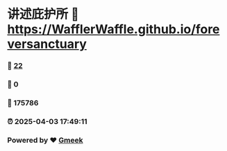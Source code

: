 # 讲述庇护所 :link: https://WafflerWaffle.github.io/foreversanctuary 
### :page_facing_up: [22](https://WafflerWaffle.github.io/foreversanctuary/tag.html) 
### :speech_balloon: 0 
### :hibiscus: 175786 
### :alarm_clock: 2025-04-03 17:49:11 
### Powered by :heart: [Gmeek](https://github.com/Meekdai/Gmeek)
